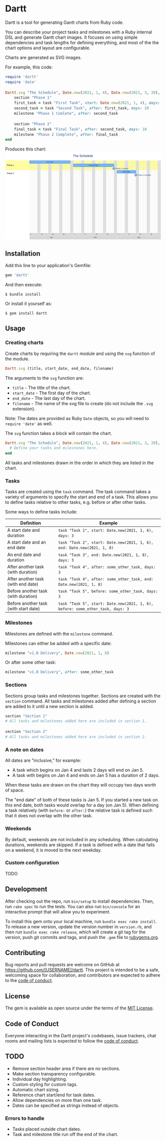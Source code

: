 # Dartt

Dartt is a tool for generating Gantt charts from Ruby code.

You can describe your project tasks and milestones with a Ruby internal DSL and generate Gantt chart images.
It focuses on using simple dependencies and task lengths for defining everything, and most of the the chart options and layout are configurable.

Charts are generated as SVG images.

For example, this code:

```ruby
require 'dartt'
require 'date'

Dartt.svg "The Schedule", Date.new(2021, 1, 4), Date.new(2021, 3, 29), "svg-chart" do
    section "Phase 1"
    first_task = task "First Task", start: Date.new(2021, 1, 4), days: 20
    second_task = task "Second Task", after: first_task, days: 20
    milestone "Phase 1 Comlete", after: second_task

    section "Phase 2"
    final_task = task "Final Task", after: second_task, days: 10
    milestone "Phase 2 Complete", after: final_task
end
```

Produces this chart:
![Example chart](examples/simple-example.svg "An example chart")

## Installation

Add this line to your application's Gemfile:

```ruby
gem 'dartt'
```

And then execute:

    $ bundle install

Or install it yourself as:

    $ gem install dartt

## Usage

### Creating charts

Create charts by requiring the `dartt` module and using the `svg` function of the module.

```ruby
Dartt.svg (title, start_date, end_date, filename) 
```

The arguments to the `svg` function are:

- `title` - The title of the chart.
- `start_date` - The first day of the chart.
- `end_date` - The last day of the chart.
- `filename` - The name of the svg file to create (do not include the `.svg` extension).

Note: The dates are provided as Ruby `Date` objects, so you will need to `require 'date'` as well.

The `svg` function takes a block will contain the chart.

```ruby
Dartt.svg "The Schedule", Date.new(2021, 1, 4), Date.new(2021, 3, 29), "svg-chart" do 
  # Define your tasks and milestones here.
end
```

All tasks and milestones drawn in the order in which they are listed in the chart.

### Tasks

Tasks are created using the `task` command.
The task command takes a variety of arguments to specify the start and end of a task.
This allows you to define tasks relative to other tasks, e.g. before or after other tasks.

Some ways to define tasks include:

| Definition | Example |
| ---------- | ------- |
| A start date and duration | `task "Task 1", start: Date.new(2021, 1, 6), days: 3` |
| A start date and an end date | `task "Task 2", start: Date.new(2021, 1, 6), end: Date.new(2021, 1, 8)` |
| An end date and duration | `task "Task 3", end: Date.new(2021, 1, 8), days: 3` |
| After another task (with duration) | `task "Task 4", after: some_other_task, days: 3` |
| After another task (with end date) | `task "Task 4", after: some_other_task, end: Date.new(2021, 1, 8)` |
| Before another task (with duration) | `task "Task 5", before: some_other_task, days: 3` |
| Before another task (with start date) | `task "Task 5", start: Date.new(2021, 1, 6), before: some_other_task, days: 3` |

### Milestones

Milestones are defined with the `milestone` command.

Milestones can either be added with a specific date:

```ruby
milestone "v1.0 Delivery", Date.new(2021, 1, 8)
```

Or after some other task:

```ruby
milestone "v1.0 Delivery", after: some_other_task
```

### Sections

Sections group tasks and milestones together.
Sections are created with the `section` command.
All tasks and milestones added after defining a section are added to it until a new section is added.

```ruby
section "Section 1"
# All tasks and milestones added here are included in section 1.

section "Section 2"
# All tasks and milestones added here are included in section 2.
```

### A note on dates

All dates are "inclusive," for example:

- A task which begins on Jan 4 and lasts 2 days will end on Jan 5.
- A task with begins on Jan 4 and ends on Jan 5 has a duration of 2 days. 

When these tasks are drawn on the chart they will occupy two days worth of space.

The "end date" of both of these tasks is Jan 5.
If you started a new task on this end date, both tasks would overlap for a day (on Jan 5).
When defining a task relatively (with `before:` or `after:`) the relative task is defined such that it does not overlap with the other task.

### Weekends

By default, weekends are not included in any scheduling.
When calculating durations, weekends are skipped.
If a task is defined with a date that falls on a weekend, it is moved to the next weekday.

### Custom configuration

TODO

## Development

After checking out the repo, run `bin/setup` to install dependencies. Then, run `rake spec` to run the tests. You can also run `bin/console` for an interactive prompt that will allow you to experiment.

To install this gem onto your local machine, run `bundle exec rake install`. To release a new version, update the version number in `version.rb`, and then run `bundle exec rake release`, which will create a git tag for the version, push git commits and tags, and push the `.gem` file to [rubygems.org](https://rubygems.org).

## Contributing

Bug reports and pull requests are welcome on GitHub at https://github.com/[USERNAME]/dartt. This project is intended to be a safe, welcoming space for collaboration, and contributors are expected to adhere to the [code of conduct](https://github.com/[USERNAME]/dartt/blob/master/CODE_OF_CONDUCT.md).


## License

The gem is available as open source under the terms of the [MIT License](https://opensource.org/licenses/MIT).

## Code of Conduct

Everyone interacting in the Dartt project's codebases, issue trackers, chat rooms and mailing lists is expected to follow the [code of conduct](https://github.com/[USERNAME]/dartt/blob/master/CODE_OF_CONDUCT.md).

## TODO

- Remove section header area if there are no sections.
- Make section transparency configurable.
- Individual day highlighting.
- Custom styling for custom tags.
- Automatic chart sizing.
- Reference chart start/end for task dates.
- Allow dependencies on more than one task.
- Dates can be specified as strings instead of objects.

### Errors to handle

- Tasks placed outside chart dates.
- Task and milestone title run off the end of the chart.
